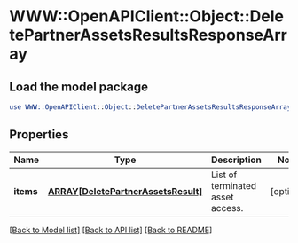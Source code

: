 # WWW::OpenAPIClient::Object::DeletePartnerAssetsResultsResponseArray

## Load the model package
```perl
use WWW::OpenAPIClient::Object::DeletePartnerAssetsResultsResponseArray;
```

## Properties
Name | Type | Description | Notes
------------ | ------------- | ------------- | -------------
**items** | [**ARRAY[DeletePartnerAssetsResult]**](DeletePartnerAssetsResult.md) | List of terminated asset access. | [optional] 

[[Back to Model list]](../README.md#documentation-for-models) [[Back to API list]](../README.md#documentation-for-api-endpoints) [[Back to README]](../README.md)


